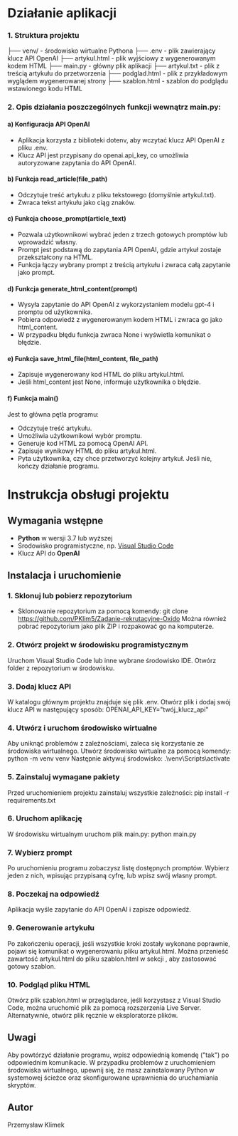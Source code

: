 # Działanie aplikacji

### 1. Struktura projektu
├── venv/                - środowisko wirtualne Pythona
├── .env                 - plik zawierający klucz API OpenAI
├── artykul.html         - plik wyjściowy z wygenerowanym kodem HTML
├── main.py              - główny plik aplikacji
├── artykul.txt          - plik z treścią artykułu do przetworzenia
├── podglad.html         - plik z przykładowym wyglądem wygenerowanej strony
├── szablon.html         - szablon do podglądu wstawionego kodu HTML

### 2. Opis działania poszczególnych funkcji wewnątrz main.py:

#### a) Konfiguracja API OpenAI
- Aplikacja korzysta z biblioteki dotenv, aby wczytać klucz API OpenAI z pliku .env.
- Klucz API jest przypisany do openai.api_key, co umożliwia autoryzowane zapytania do API OpenAI.

#### b) Funkcja read_article(file_path)
- Odczytuje treść artykułu z pliku tekstowego (domyślnie artykul.txt).
- Zwraca tekst artykułu jako ciąg znaków.

#### c) Funkcja choose_prompt(article_text)
- Pozwala użytkownikowi wybrać jeden z trzech gotowych promptów lub wprowadzić własny.
- Prompt jest podstawą do zapytania API OpenAI, gdzie artykuł zostaje przekształcony na HTML.
- Funkcja łączy wybrany prompt z treścią artykułu i zwraca całą zapytanie jako prompt.

#### d) Funkcja generate_html_content(prompt)
- Wysyła zapytanie do API OpenAI z wykorzystaniem modelu gpt-4 i promptu od użytkownika.
- Pobiera odpowiedź z wygenerowanym kodem HTML i zwraca go jako html_content.
- W przypadku błędu funkcja zwraca None i wyświetla komunikat o błędzie.


#### e) Funkcja save_html_file(html_content, file_path)
- Zapisuje wygenerowany kod HTML do pliku artykul.html.
- Jeśli html_content jest None, informuje użytkownika o błędzie.

#### f) Funkcja main()
Jest to główna pętla programu:
- Odczytuje treść artykułu.
- Umożliwia użytkownikowi wybór promptu.
- Generuje kod HTML za pomocą OpenAI API.
- Zapisuje wynikowy HTML do pliku artykul.html.
- Pyta użytkownika, czy chce przetworzyć kolejny artykuł. Jeśli nie, kończy działanie programu.

# Instrukcja obsługi projektu

## Wymagania wstępne
- **Python** w wersji 3.7 lub wyższej
- Środowisko programistyczne, np. [Visual Studio Code](https://code.visualstudio.com/)
- Klucz API do **OpenAI**

## Instalacja i uruchomienie

### 1. Sklonuj lub pobierz repozytorium
- Sklonowanie repozytorium za pomocą komendy: git clone https://github.com/PKlim5/Zadanie-rekrutacyjne-Oxido
Można również pobrać repozytorium jako plik ZIP i rozpakować go na komputerze.

### 2. Otwórz projekt w środowisku programistycznym
Uruchom Visual Studio Code lub inne wybrane środowisko IDE.
Otwórz folder z repozytorium w środowisku.

### 3. Dodaj klucz API
W katalogu głównym projektu znajduje się plik .env.
Otwórz plik i dodaj swój klucz API w następujący sposób: OPENAI_API_KEY="twój_klucz_api"

### 4. Utwórz i uruchom środowisko wirtualne
Aby uniknąć problemów z zależnościami, zaleca się korzystanie ze środowiska wirtualnego.
Utwórz środowisko wirtualne za pomocą komendy: python -m venv venv
Następnie aktywuj środowisko: .\venv\Scripts\activate

### 5. Zainstaluj wymagane pakiety
Przed uruchomieniem projektu zainstaluj wszystkie zależności: pip install -r requirements.txt

### 6. Uruchom aplikację
W środowisku wirtualnym uruchom plik main.py: python main.py

### 7. Wybierz prompt
Po uruchomieniu programu zobaczysz listę dostępnych promptów. Wybierz jeden z nich, wpisując przypisaną cyfrę, lub wpisz swój własny prompt.

### 8. Poczekaj na odpowiedź
Aplikacja wyśle zapytanie do API OpenAI i zapisze odpowiedź.

### 9. Generowanie artykułu
Po zakończeniu operacji, jeśli wszystkie kroki zostały wykonane poprawnie, pojawi się komunikat o wygenerowaniu pliku artykul.html.
Można przenieść zawartość artykul.html do pliku szablon.html w sekcji <body></body>, aby zastosować gotowy szablon.

### 10. Podgląd pliku HTML
Otwórz plik szablon.html w przeglądarce, jeśli korzystasz z Visual Studio Code, można uruchomić plik za pomocą rozszerzenia Live Server.
Alternatywnie, otwórz plik ręcznie w eksploratorze plików.

## Uwagi
Aby powtórzyć działanie programu, wpisz odpowiednią komendę ("tak") po odpowiednim komunikacie.
W przypadku problemów z uruchomieniem środowiska wirtualnego, upewnij się, że masz zainstalowany Python w systemowej ścieżce oraz skonfigurowane uprawnienia do uruchamiania skryptów.

## Autor
Przemysław Klimek